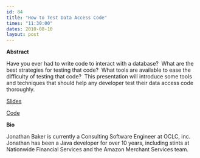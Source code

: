 ```yaml
---
id: 84
title: "How to Test Data Access Code"
times: "11:30:00"
dates: 2010-08-10
layout: post
---
```

 **Abstract**

Have you ever had to write code to interact with a database?&nbsp; What are the best strategies for testing that code?&nbsp; What tools are available to ease the difficulty of testing that code?&nbsp; This presentation will introduce some tools and techniques that should help any developer test their data access code thoroughly.

[Slides](downloads/db_testing.ppt)

[Code](downloads/DatabaseTesting.tar.gz)

**Bio**

Jonathan Baker is currently a Consulting Software Engineer at OCLC, inc.&nbsp; Jonathan has been a Java developer for over 10 years, including stints at Nationwide Financial Services and the Amazon Merchant Services team.

